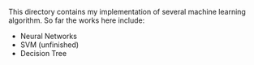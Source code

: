 This directory contains my implementation of several machine learning algorithm. So far the works here include:

* Neural Networks
* SVM (unfinished)
* Decision Tree